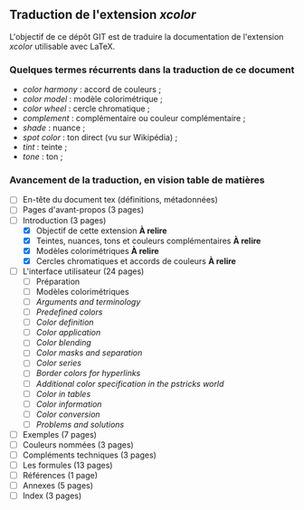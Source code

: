 ## Traduction de l'extension *xcolor*

L'objectif de ce dépôt GIT est de traduire la documentation de l'extension *xcolor* utilisable avec LaTeX.

### Quelques termes récurrents dans la traduction de ce document
- *color harmony* : accord de couleurs ;
- *color model* : modèle colorimétrique ;
- *color wheel* : cercle chromatique ;
- *complement* : complémentaire ou couleur complémentaire ;
- *shade* : nuance ;
- *spot color* : ton direct (vu sur Wikipédia) ;
- *tint* : teinte ;
- *tone* : ton ;

### Avancement de la traduction, en vision table de matières
- [ ] En-tête du document tex (définitions, métadonnées)
- [ ] Pages d'avant-propos (3 pages) 
- [ ] Introduction (3 pages) 
  - [x] Objectif de cette extension **À relire**
  - [x] Teintes, nuances, tons et couleurs complémentaires **À relire**
  - [x] Modèles colorimétriques **À relire**
  - [x] Cercles chromatiques et accords de couleurs **À relire**
- [ ] L'interface utilisateur (24 pages) 
  - [ ] Préparation
  - [ ] Modèles colorimétriques
  - [ ] *Arguments and terminology*
  - [ ] *Predefined colors*
  - [ ] *Color definition*
  - [ ] *Color application*
  - [ ] *Color blending*
  - [ ] *Color masks and separation*
  - [ ] *Color series*
  - [ ] *Border colors for hyperlinks*
  - [ ] *Additional color specification in the pstricks world*
  - [ ] *Color in tables*
  - [ ] *Color information*
  - [ ] *Color conversion*
  - [ ] *Problems and solutions*
- [ ] Exemples (7 pages)
- [ ] Couleurs nommées (3 pages)
- [ ] Compléments techniques (3 pages)
- [ ] Les formules (13 pages)
- [ ] Références (1 page)
- [ ] Annexes (5 pages)
- [ ] Index (3 pages)